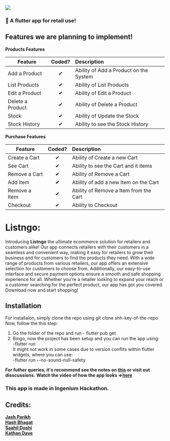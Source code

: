 ![](https://pixabay.com/vectors/shopping-cart-caddy-shopping-trolley-304843/)
### :handbag: A flutter app for retail use!

## Features we are planning to implement!

<b>Products Features</b>

| Feature  |  Coded?       | Description  |
|----------|:-------------:|:-------------|
| Add a Product | &#10004; | Ability of Add a Product on the System |
| List Products | &#10004; | Ability of List Products |
| Edit a Product | &#10004; | Ability of Edit a Product |
| Delete a Product | &#10004; | Ability of Delete a Product |
| Stock | &#10004; | Ability of Update the Stock |
| Stock History | &#10004; | Ability to see the Stock History |

<b>Purchase Features</b>

| Feature  |  Coded?       | Description  |
|----------|:-------------:|:-------------|
| Create a Cart | &#10004; | Ability of Create a new Cart |
| See Cart | &#10004; | Ability to see the Cart and it items |
| Remove a Cart | &#10004; | Ability of Remove a Cart |
| Add Item | &#10004; | Ability of add a new Item on the Cart |
| Remove a Item | &#10004; | Ability of Remove a Item from the Cart |
| Checkout | &#10004; | Ability to Checkout |

# Listngo:
Introducing **Listngo** the ultimate ecommerce solution for retailers and customers alike! Our app connects retailers with their customers in a seamless and convenient way, making it easy for retailers to grow their business and for customers to find the products they need. With a wide range of products from various retailers, our app offers an extensive selection for customers to choose from. Additionally, our easy-to-use interface and secure payment options ensure a smooth and safe shopping experience for all. Whether you're a retailer looking to expand your reach or a customer searching for the perfect product, our app has got you covered. Download now and start shopping!


## Installation

For installaion, simply clone the repo using 
git clone shh-key-of-the-repo
Now, follow the this step:
1) Go the folder of the repo and run - flutter pub get
2) Bingo, now the project has been setup and you can run the app using:<br />
-flutter run <br />
It might not work in some cases due to version conflits within flutter widgets, where you can use: <br />
-flutter run --no-sound-null-safety <br />


**For futher queries, it's recommend see the notes on [this](https://docs.flutter.dev/) or visit out disscussions.**
**Watch the video of how the app looks =>[here](https://youtu.be/LfpBUUg7otI)**

### This app is made in Ingenium Hackathon.
## Credits:
**[Jash Parikh](https://github.com/Jash7447)**<br />
**[Hash Bhagat](https://github.com/BhagatHarsh)**<br />
**[Saahil Doshi](https://github.com/Legit-Ox)**<br />
**[Kathan Dave](https://github.com/KathanrDave)**<br />

